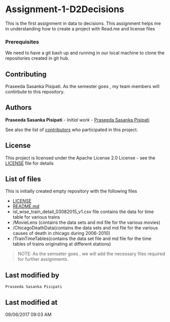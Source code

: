 # Assignment-1-D2Decisions

This is the first assignment in data to decisions. This assignment helps me in understanding how to create a project with Read.me and license files


### Prerequisites

We need to have a git bash up and running in our local machine to clone the repositories created in git hub.


## Contributing

Praseeda Sasanka Pisipati. As the semester goes , my team members will contirbute to this repository.

## Authors

**Praseeda Sasanka Pisipati** - *Initial work* - [Praseeda Sasanka Pisipati](https://github.com/PraseedaSasankaPisipati)

See also the list of [contributors](https://github.com/PraseedaSasankaPisipati/Assignment-1-D2Decisions/graphs/contributors) who participated in this project.

## License

This project is licensed under the Apache License 2.0 License - see the [LICENSE](LICENSE) file for details

## List of files 

This is initially created empty repository with the following files 
 * [LICENSE](LICENSE)
 * [README.md](README.md)
 * isl_wise_train_detail_03082015_v1.csv file contains the data for time table for various trains
 * /MovieLens (contains the data sets and md file for the various movies)
 * /ChicagoDeathData(contains the data sets and md file for the various causes of death in chicago during 2006-2010)
 * /TrainTimeTables(contains the data set file and md file for the time tables of trains originating at different stations)

> NOTE: As the semseter goes , we will add the necessary files required for further assignments.

## Last modified by
    Praseeda Sasanka Pisipati

## Last modified at
   09/06/2017 09:03 AM  

